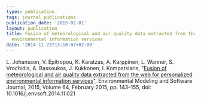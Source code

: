```yaml
---
types: publication
tags: journal_publications
publication_date: '2015-02-01'
layout: publication
title: Fusion of meteorological and air quality data extracted from the web for personalized
  environmental information services
date: '2014-11-23T13:10:07+02:00'
---
```

L. Johansson, V. Epitropou, K. Karatzas, A. Karppinen, L. Wanner, S. Vrochidis, A. Bassoukos, J. Kukkonen, I. Kompatsiaris, "<a href="http://dx.doi.org/10.1016/j.envsoft.2014.11.021" target="_blank">Fusion of meteorological and air quality data extracted from the web for personalized environmental information services</a>", Environmental Modeling and Software Journal, 2015, Volume 64, February 2015, pp. 143–155, doi: 10.1016/j.envsoft.2014.11.021
